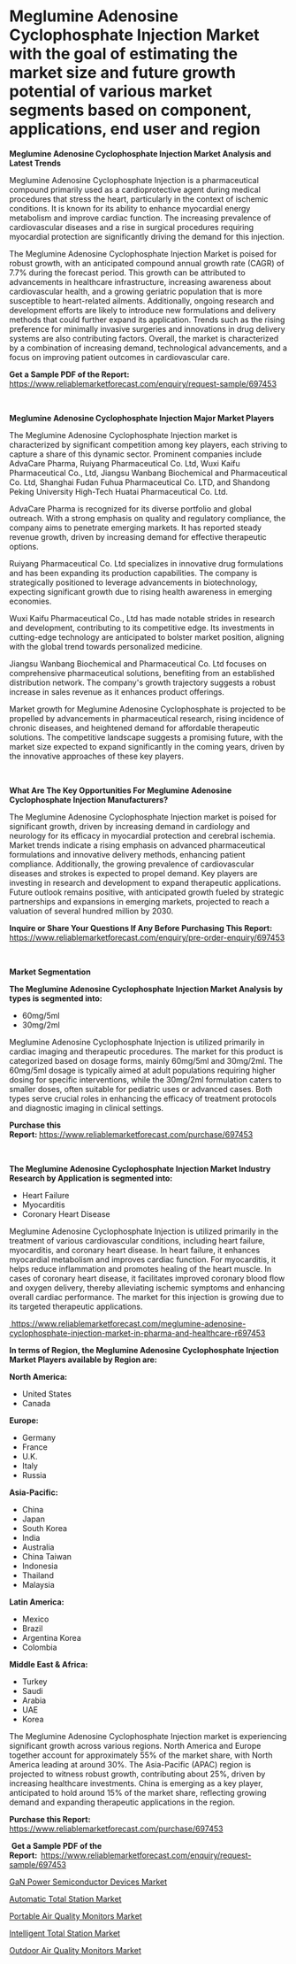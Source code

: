<p><h1>Meglumine Adenosine Cyclophosphate Injection Market with the goal of estimating the market size and future growth potential of various market segments based on component, applications, end user and region</h1></p><p><strong>Meglumine Adenosine Cyclophosphate Injection Market Analysis and Latest Trends</strong></p>
<p><p>Meglumine Adenosine Cyclophosphate Injection is a pharmaceutical compound primarily used as a cardioprotective agent during medical procedures that stress the heart, particularly in the context of ischemic conditions. It is known for its ability to enhance myocardial energy metabolism and improve cardiac function. The increasing prevalence of cardiovascular diseases and a rise in surgical procedures requiring myocardial protection are significantly driving the demand for this injection.</p><p>The Meglumine Adenosine Cyclophosphate Injection Market is poised for robust growth, with an anticipated compound annual growth rate (CAGR) of 7.7% during the forecast period. This growth can be attributed to advancements in healthcare infrastructure, increasing awareness about cardiovascular health, and a growing geriatric population that is more susceptible to heart-related ailments. Additionally, ongoing research and development efforts are likely to introduce new formulations and delivery methods that could further expand its application. Trends such as the rising preference for minimally invasive surgeries and innovations in drug delivery systems are also contributing factors. Overall, the market is characterized by a combination of increasing demand, technological advancements, and a focus on improving patient outcomes in cardiovascular care.</p></p>
<p><strong>Get a Sample PDF of the Report:&nbsp;</strong> <a href="https://www.reliablemarketforecast.com/enquiry/request-sample/697453?utm_campaign=1082&utm_medium=2&utm_source=Github&utm_content=ia&utm_term=29092024&utm_id=meglumine-adenosine-cyclophosphate-injection">https://www.reliablemarketforecast.com/enquiry/request-sample/697453</a></p>
<p>&nbsp;</p>
<p><strong>Meglumine Adenosine Cyclophosphate Injection Major Market Players</strong></p>
<p><p>The Meglumine Adenosine Cyclophosphate Injection market is characterized by significant competition among key players, each striving to capture a share of this dynamic sector. Prominent companies include AdvaCare Pharma, Ruiyang Pharmaceutical Co. Ltd, Wuxi Kaifu Pharmaceutical Co., Ltd, Jiangsu Wanbang Biochemical and Pharmaceutical Co. Ltd, Shanghai Fudan Fuhua Pharmaceutical Co. LTD, and Shandong Peking University High-Tech Huatai Pharmaceutical Co. Ltd.</p><p>AdvaCare Pharma is recognized for its diverse portfolio and global outreach. With a strong emphasis on quality and regulatory compliance, the company aims to penetrate emerging markets. It has reported steady revenue growth, driven by increasing demand for effective therapeutic options.</p><p>Ruiyang Pharmaceutical Co. Ltd specializes in innovative drug formulations and has been expanding its production capabilities. The company is strategically positioned to leverage advancements in biotechnology, expecting significant growth due to rising health awareness in emerging economies.</p><p>Wuxi Kaifu Pharmaceutical Co., Ltd has made notable strides in research and development, contributing to its competitive edge. Its investments in cutting-edge technology are anticipated to bolster market position, aligning with the global trend towards personalized medicine.</p><p>Jiangsu Wanbang Biochemical and Pharmaceutical Co. Ltd focuses on comprehensive pharmaceutical solutions, benefiting from an established distribution network. The company's growth trajectory suggests a robust increase in sales revenue as it enhances product offerings.</p><p>Market growth for Meglumine Adenosine Cyclophosphate is projected to be propelled by advancements in pharmaceutical research, rising incidence of chronic diseases, and heightened demand for affordable therapeutic solutions. The competitive landscape suggests a promising future, with the market size expected to expand significantly in the coming years, driven by the innovative approaches of these key players.</p></p>
<p>&nbsp;</p>
<p><strong>What Are The Key Opportunities For Meglumine Adenosine Cyclophosphate Injection Manufacturers?</strong></p>
<p><p>The Meglumine Adenosine Cyclophosphate Injection market is poised for significant growth, driven by increasing demand in cardiology and neurology for its efficacy in myocardial protection and cerebral ischemia. Market trends indicate a rising emphasis on advanced pharmaceutical formulations and innovative delivery methods, enhancing patient compliance. Additionally, the growing prevalence of cardiovascular diseases and strokes is expected to propel demand. Key players are investing in research and development to expand therapeutic applications. Future outlook remains positive, with anticipated growth fueled by strategic partnerships and expansions in emerging markets, projected to reach a valuation of several hundred million by 2030.</p></p>
<p><strong>Inquire or Share Your Questions If Any Before Purchasing This Report:</strong> <a href="https://www.reliablemarketforecast.com/enquiry/pre-order-enquiry/697453?utm_campaign=1082&utm_medium=2&utm_source=Github&utm_content=ia&utm_term=29092024&utm_id=meglumine-adenosine-cyclophosphate-injection">https://www.reliablemarketforecast.com/enquiry/pre-order-enquiry/697453</a></p>
<p>&nbsp;</p>
<p><strong>Market Segmentation</strong></p>
<p><strong>The Meglumine Adenosine Cyclophosphate Injection Market Analysis by types is segmented into:</strong></p>
<p><ul><li>60mg/5ml</li><li>30mg/2ml</li></ul></p>
<p><p>Meglumine Adenosine Cyclophosphate Injection is utilized primarily in cardiac imaging and therapeutic procedures. The market for this product is categorized based on dosage forms, mainly 60mg/5ml and 30mg/2ml. The 60mg/5ml dosage is typically aimed at adult populations requiring higher dosing for specific interventions, while the 30mg/2ml formulation caters to smaller doses, often suitable for pediatric uses or advanced cases. Both types serve crucial roles in enhancing the efficacy of treatment protocols and diagnostic imaging in clinical settings.</p></p>
<p><strong>Purchase this Report:&nbsp;</strong><a href="https://www.reliablemarketforecast.com/purchase/697453?utm_campaign=1082&utm_medium=2&utm_source=Github&utm_content=ia&utm_term=29092024&utm_id=meglumine-adenosine-cyclophosphate-injection">https://www.reliablemarketforecast.com/purchase/697453</a></p>
<p>&nbsp;</p>
<p><strong>The Meglumine Adenosine Cyclophosphate Injection Market Industry Research by Application is segmented into:</strong></p>
<p><ul><li>Heart Failure</li><li>Myocarditis</li><li>Coronary Heart Disease</li></ul></p>
<p><p>Meglumine Adenosine Cyclophosphate Injection is utilized primarily in the treatment of various cardiovascular conditions, including heart failure, myocarditis, and coronary heart disease. In heart failure, it enhances myocardial metabolism and improves cardiac function. For myocarditis, it helps reduce inflammation and promotes healing of the heart muscle. In cases of coronary heart disease, it facilitates improved coronary blood flow and oxygen delivery, thereby alleviating ischemic symptoms and enhancing overall cardiac performance. The market for this injection is growing due to its targeted therapeutic applications.</p></p>
<p><a href="https://www.reliablemarketforecast.com/meglumine-adenosine-cyclophosphate-injection-market-in-pharma-and-healthcare-r697453?utm_campaign=1082&utm_medium=2&utm_source=Github&utm_content=ia&utm_term=29092024&utm_id=meglumine-adenosine-cyclophosphate-injection">&nbsp;https://www.reliablemarketforecast.com/meglumine-adenosine-cyclophosphate-injection-market-in-pharma-and-healthcare-r697453</a></p>
<p><strong>In terms of Region, the Meglumine Adenosine Cyclophosphate Injection Market Players available by Region are:</strong></p>
<p>
    <p> <strong> North America: </strong>
        <ul>
            <li>United States</li>
            <li>Canada</li>
        </ul>
        </p> 
    <p> <strong> Europe: </strong>
        <ul>
            <li>Germany</li>
            <li>France</li>
            <li>U.K.</li>
            <li>Italy</li>
            <li>Russia</li>
        </ul>
        </p> 
    <p> <strong> Asia-Pacific: </strong>
        <ul>
            <li>China</li>
            <li>Japan</li>
            <li>South Korea</li>
            <li>India</li>
            <li>Australia</li>
            <li>China Taiwan</li>
            <li>Indonesia</li>
            <li>Thailand</li>
            <li>Malaysia</li>
        </ul>
        </p> 
    <p> <strong> Latin America: </strong>
        <ul>
            <li>Mexico</li>
            <li>Brazil</li>
            <li>Argentina Korea</li>
            <li>Colombia</li>
        </ul>
        </p> 
    <p> <strong> Middle East & Africa: </strong>
        <ul>
            <li>Turkey</li>
            <li>Saudi</li>
            <li>Arabia</li>
            <li>UAE</li>
            <li>Korea</li>
        </ul>
    </p>
    </p>
<p><p>The Meglumine Adenosine Cyclophosphate Injection market is experiencing significant growth across various regions. North America and Europe together account for approximately 55% of the market share, with North America leading at around 30%. The Asia-Pacific (APAC) region is projected to witness robust growth, contributing about 25%, driven by increasing healthcare investments. China is emerging as a key player, anticipated to hold around 15% of the market share, reflecting growing demand and expanding therapeutic applications in the region.</p></p>
<p><strong>Purchase this Report: </strong><a href="https://www.reliablemarketforecast.com/purchase/697453?utm_campaign=1082&utm_medium=2&utm_source=Github&utm_content=ia&utm_term=29092024&utm_id=meglumine-adenosine-cyclophosphate-injection">https://www.reliablemarketforecast.com/purchase/697453</a></p>
<p>&nbsp;<strong>Get a Sample PDF of the Report:&nbsp;&nbsp;</strong><a href="https://www.reliablemarketforecast.com/enquiry/request-sample/697453?utm_campaign=1082&utm_medium=2&utm_source=Github&utm_content=ia&utm_term=29092024&utm_id=meglumine-adenosine-cyclophosphate-injection">https://www.reliablemarketforecast.com/enquiry/request-sample/697453</a></p>
<p><strong></strong></p>
<p><p><a href="https://www.linkedin.com/pulse/global-gan-power-semiconductor-devices-market-status-2024-toh7f?utm_campaign=1082&utm_medium=2&utm_source=Github&utm_content=ia&utm_term=29092024&utm_id=meglumine-adenosine-cyclophosphate-injection">GaN Power Semiconductor Devices Market</a></p><p><a href="https://www.linkedin.com/pulse/strategic-market-insights-global-automatic-total-station-2024-idakf?utm_campaign=1082&utm_medium=2&utm_source=Github&utm_content=ia&utm_term=29092024&utm_id=meglumine-adenosine-cyclophosphate-injection">Automatic Total Station Market</a></p><p><a href="https://issuu.com/reportprime-2/docs/portable-air-quality-monitors-marke_b4a8c0ad3df479?utm_campaign=1082&utm_medium=2&utm_source=Github&utm_content=ia&utm_term=29092024&utm_id=meglumine-adenosine-cyclophosphate-injection">Portable Air Quality Monitors Market</a></p><p><a href="https://www.linkedin.com/pulse/role-intelligent-total-station-market-applications-surveyingengineering-il5ff?utm_campaign=1082&utm_medium=2&utm_source=Github&utm_content=ia&utm_term=29092024&utm_id=meglumine-adenosine-cyclophosphate-injection">Intelligent Total Station Market</a></p><p><a href="https://issuu.com/reportprime-2/docs/outdoor-air-quality-monitors-market_d31bbf94471d76?utm_campaign=1082&utm_medium=2&utm_source=Github&utm_content=ia&utm_term=29092024&utm_id=meglumine-adenosine-cyclophosphate-injection">Outdoor Air Quality Monitors Market</a></p></p>